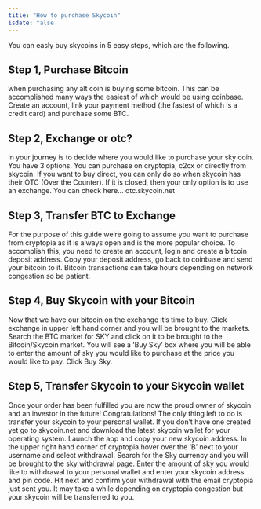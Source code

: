 ```yaml
---
title: "How to purchase Skycoin"
isdate: false
---
```


You can easly buy skycoins in 5 easy steps, which are the following.

## Step 1, Purchase Bitcoin
when purchasing any alt coin is buying some bitcoin. This can be accomplished many ways the easiest of which would be using coinbase. Create an account, link your payment method (the fastest of which is a credit card) and purchase some BTC.

## Step 2, Exchange or otc?
in your journey is to decide where you would like to purchase your sky coin. You have 3 options. You can purchase on cryptopia, c2cx or directly from skycoin. If you want to buy direct, you can only do so when skycoin has their OTC (Over the Counter). If it is closed, then your only option is to use an exchange. You can check here… otc.skycoin.net

## Step 3, Transfer BTC to Exchange
For the purpose of this guide we’re going to assume you want to purchase from cryptopia as it is always open and is the more popular choice. To accomplish this, you need to create an account, login and create a bitcoin deposit address. Copy your deposit address, go back to coinbase and send your bitcoin to it. Bitcoin transactions can take hours depending on network congestion so be patient.

## Step 4, Buy Skycoin with your Bitcoin
Now that we have our bitcoin on the exchange it’s time to buy. Click exchange in upper left hand corner and you will be brought to the markets. Search the BTC market for SKY and click on it to be brought to the Bitcoin/Skycoin market. You will see a ‘Buy Sky’ box where you will be able to enter the amount of sky you would like to purchase at the price you would like to pay. Click Buy Sky.

## Step 5, Transfer Skycoin to your Skycoin wallet
Once your order has been fulfilled you are now the proud owner of skycoin and an investor in the future! Congratulations! The only thing left to do is transfer your skycoin to your personal wallet. If you don’t have one created yet go to skycoin.net and download the latest skycoin wallet for your operating system. Launch the app and copy your new skycoin address. In the upper right hand corner of cryptopia hover over the ‘B’ next to your username and select withdrawal. Search for the Sky currency and you will be brought to the sky withdrawal page. Enter the amount of sky you would like to withdrawal to your personal wallet and enter your skycoin address and pin code. Hit next and confirm your withdrawal with the email cryptopia just sent you. It may take a while depending on cryptopia congestion but your skycoin will be transferred to you.
